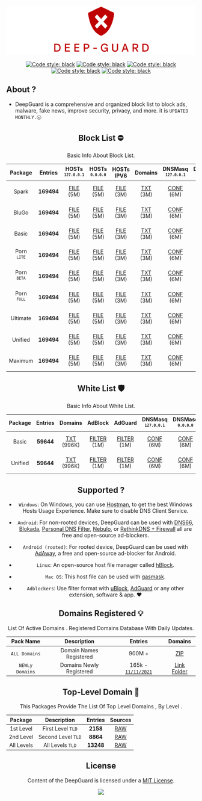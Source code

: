 
 <div align="center">

 ![Cover](https://raw.githubusercontent.com/VenexGit/DeepGuard/main/Logo.png)

</div>
 <div align="center">

<a href="https://github.com/VenexGit/DeepGuard/releases"><img alt="Code style: black" src="https://img.shields.io/badge/Version-1.1-orange.svg?longCache=true&style=flat-square"></a>
<a href="https://github.com/VenexGit/DeepGuard/releases"><img alt="Code style: black" src="https://img.shields.io/badge/Update-Nov 17, 2021-red.svg?longCache=true&style=flat-square"></a>
<a href="https://github.com/VenexGit/DeepGuard/releases"><img alt="Code style: black" src="https://img.shields.io/badge/Status-Official-green.svg?longCache=true&style=flat-square"></a>
<a href="https://github.com/VenexGit/DeepGuard/blob/main/LICENSE"><img alt="Code style: black" src="https://img.shields.io/badge/License-MIT-yellow.svg?longCache=true&style=flat-square"></a>
 <a href="https://t.me/WizVenex"><img alt="Code style: black" src="https://img.shields.io/badge/Telegram-Contact Me-blue.svg?longCache=true&style=flat-square"></a>


</div>

## About ? 
* DeepGuard is a comprehensive and organized block list to block ads, malware, fake news, improve security, privacy, and more. it is `UPDATED MONTHLY.🕣`
<div align="center">
<div align="center">

## Block List ​⛔️

Basic Info About Block List.

Package | Entries | HOSTs<br> <sup>`127.0.0.1`</sup> | HOSTs<br> <sup>`0.0.0.0`</sup> | HOSTs IPV6 | Domains | DNSMasq <br> <sup>`127.0.0.1`</sup>| DNSMasq <br> <sup>`0.0.0.0`</sup> | DNSMasq IPV6 | Magisk | Flashable | RPZ | AdBlock | AdGuard | Unbound | OneLine |
:-----------:|:-------:|:-----:|:----------:|:-------:|:-------:|:-------:|:------------:|:------:|:---------:|:---:|:-------:|:-------:|:-------:|:-------:|:-------:|
Spark | **169494** | [FILE](https://github.com/VenexGit/DeepGuard/releases/download/Spark/Hosts_0-0-0-0) (5M) | [FILE](https://github.com/VenexGit/DeepGuard/releases/download/Spark/Hosts_127-0-0-1) (5M) | [FILE](https://github.com/VenexGit/DeepGuard/releases/download/Spark/Hosts_Ipv6) (3M) | [TXT](https://github.com/VenexGit/DeepGuard/releases/download/Spark/Domains.txt) (3M) | [CONF](https://github.com/VenexGit/DeepGuard/releases/download/Spark/DnsMasq_0-0-0-0.conf) (6M) | [CONF](https://github.com/VenexGit/DeepGuard/releases/download/Spark/DnsMasq_127-0-0-1.conf) (6M) | [CONF IPV6](https://github.com/VenexGit/DeepGuard/releases/download/Spark/DnsMasq_Ipv6.conf) (5M) | [MAGISK](https://github.com/VenexGit/DeepGuard/releases/download/Spark/DeepGuard_Magisk.zip) (1M) | [TWRP](https://github.com/VenexGit/DeepGuard/releases/download/Spark/DeepGuard_Flashable.zip) (1M) | [TXT](https://github.com/VenexGit/DeepGuard/releases/download/Spark/Rpz.txt) (4M) | [FILTER](https://github.com/VenexGit/DeepGuard/releases/download/Spark/Adblock) (3M) | [FILTER](https://github.com/VenexGit/DeepGuard/releases/download/Spark/Adguard) (4M) | [CONF](https://github.com/VenexGit/DeepGuard/releases/download/Spark/Unbound.conf) (8M) | [TXT](https://github.com/VenexGit/DeepGuard/releases/download/Spark/One-Line.txt) (3M) |
BluGo | **169494** | [FILE](https://github.com/VenexGit/DeepGuard/releases/download/BluGo/Hosts_0-0-0-0) (5M) | [FILE](https://github.com/VenexGit/DeepGuard/releases/download/BluGo/Hosts_127-0-0-1) (5M) | [FILE](https://github.com/VenexGit/DeepGuard/releases/download/BluGo/Hosts_Ipv6) (3M) | [TXT](https://github.com/VenexGit/DeepGuard/releases/download/BluGo/Domains.txt) (3M) | [CONF](https://github.com/VenexGit/DeepGuard/releases/download/BluGo/DnsMasq_0-0-0-0.conf) (6M) | [CONF](https://github.com/VenexGit/DeepGuard/releases/download/BluGo/DnsMasq_127-0-0-1.conf) (6M) | [CONF IPV6](https://github.com/VenexGit/DeepGuard/releases/download/BluGo/DnsMasq_Ipv6.conf) (5M) | [MAGISK](https://github.com/VenexGit/DeepGuard/releases/download/BluGo/DeepGuard_Magisk.zip) (1M) | [TWRP](https://github.com/VenexGit/DeepGuard/releases/download/BluGo/DeepGuard_Flashable.zip) (1M) | [TXT](https://github.com/VenexGit/DeepGuard/releases/download/BluGo/Rpz.txt) (4M) | [FILTER](https://github.com/VenexGit/DeepGuard/releases/download/BluGo/Adblock) (3M) | [FILTER](https://github.com/VenexGit/DeepGuard/releases/download/BluGo/Adguard) (4M) | [CONF](https://github.com/VenexGit/DeepGuard/releases/download/BluGo/Unbound.conf) (8M) | [TXT](https://github.com/VenexGit/DeepGuard/releases/download/BluGo/One-Line.txt) (3M) |
Basic | **169494** | [FILE](https://github.com/VenexGit/DeepGuard/releases/download/Basic/Hosts_0-0-0-0) (5M) | [FILE](https://github.com/VenexGit/DeepGuard/releases/download/Basic/Hosts_127-0-0-1) (5M) | [FILE](https://github.com/VenexGit/DeepGuard/releases/download/Basic/Hosts_Ipv6) (3M) | [TXT](https://github.com/VenexGit/DeepGuard/releases/download/Basic/Domains.txt) (3M) | [CONF](https://github.com/VenexGit/DeepGuard/releases/download/Basic/DnsMasq_0-0-0-0.conf) (6M) | [CONF](https://github.com/VenexGit/DeepGuard/releases/download/Basic/DnsMasq_127-0-0-1.conf) (6M) | [CONF IPV6](https://github.com/VenexGit/DeepGuard/releases/download/Basic/DnsMasq_Ipv6.conf) (5M) | [MAGISK](https://github.com/VenexGit/DeepGuard/releases/download/Basic/DeepGuard_Magisk.zip) (1M) | [TWRP](https://github.com/VenexGit/DeepGuard/releases/download/Basic/DeepGuard_Flashable.zip) (1M) | [TXT](https://github.com/VenexGit/DeepGuard/releases/download/Basic/Rpz.txt) (4M) | [FILTER](https://github.com/VenexGit/DeepGuard/releases/download/Basic/Adblock) (3M) | [FILTER](https://github.com/VenexGit/DeepGuard/releases/download/Basic/Adguard) (4M) | [CONF](https://github.com/VenexGit/DeepGuard/releases/download/Basic/Unbound.conf) (8M) | [TXT](https://github.com/VenexGit/DeepGuard/releases/download/Basic/One-Line.txt) (3M) |
Porn <br> <sup>`LITE`</sup> | **169494** | [FILE](https://github.com/VenexGit/DeepGuard/releases/download/Porn_Lite/Hosts_0-0-0-0) (5M) | [FILE](https://github.com/VenexGit/DeepGuard/releases/download/Porn_Lite/Hosts_127-0-0-1) (5M) | [FILE](https://github.com/VenexGit/DeepGuard/releases/download/Porn_Lite/Hosts_Ipv6) (3M) | [TXT](https://github.com/VenexGit/DeepGuard/releases/download/Porn_Lite/Domains.txt) (3M) | [CONF](https://github.com/VenexGit/DeepGuard/releases/download/Porn_Lite/DnsMasq_0-0-0-0.conf) (6M) | [CONF](https://github.com/VenexGit/DeepGuard/releases/download/Porn_Lite/DnsMasq_127-0-0-1.conf) (6M) | [CONF IPV6](https://github.com/VenexGit/DeepGuard/releases/download/Porn_Lite/DnsMasq_Ipv6.conf) (5M) | [MAGISK](https://github.com/VenexGit/DeepGuard/releases/download/Porn_Lite/DeepGuard_Magisk.zip) (1M) | [TWRP](https://github.com/VenexGit/DeepGuard/releases/download/Porn_Lite/DeepGuard_Flashable.zip) (1M) | [TXT](https://github.com/VenexGit/DeepGuard/releases/download/Porn_Lite/Rpz.txt) (4M) | [FILTER](https://github.com/VenexGit/DeepGuard/releases/download/Porn_Lite/Adblock) (3M) | [FILTER](https://github.com/VenexGit/DeepGuard/releases/download/Porn_Lite/Adguard) (4M) | [CONF](https://github.com/VenexGit/DeepGuard/releases/download/Porn_Lite/Unbound.conf) (8M) | [TXT](https://github.com/VenexGit/DeepGuard/releases/download/Porn_Lite/One-Line.txt) (3M) |
Porn <br> <sup>`BETA`</sup> | **169494** | [FILE](https://github.com/VenexGit/DeepGuard/releases/download/Porn_Beta/Hosts_0-0-0-0) (5M) | [FILE](https://github.com/VenexGit/DeepGuard/releases/download/Porn_Beta/Hosts_127-0-0-1) (5M) | [FILE](https://github.com/VenexGit/DeepGuard/releases/download/Porn_Beta/Hosts_Ipv6) (3M) | [TXT](https://github.com/VenexGit/DeepGuard/releases/download/Porn_Beta/Domains.txt) (3M) | [CONF](https://github.com/VenexGit/DeepGuard/releases/download/Porn_Beta/DnsMasq_0-0-0-0.conf) (6M) | [CONF](https://github.com/VenexGit/DeepGuard/releases/download/Porn_Beta/DnsMasq_127-0-0-1.conf) (6M) | [CONF IPV6](https://github.com/VenexGit/DeepGuard/releases/download/Porn_Beta/DnsMasq_Ipv6.conf) (5M) | [MAGISK](https://github.com/VenexGit/DeepGuard/releases/download/Porn_Beta/DeepGuard_Magisk.zip) (1M) | [TWRP](https://github.com/VenexGit/DeepGuard/releases/download/Porn_Beta/DeepGuard_Flashable.zip) (1M) | [TXT](https://github.com/VenexGit/DeepGuard/releases/download/Porn_Beta/Rpz.txt) (4M) | [FILTER](https://github.com/VenexGit/DeepGuard/releases/download/Porn_Beta/Adblock) (3M) | [FILTER](https://github.com/VenexGit/DeepGuard/releases/download/Porn_Beta/Adguard) (4M) | [CONF](https://github.com/VenexGit/DeepGuard/releases/download/Porn_Beta/Unbound.conf) (8M) | [TXT](https://github.com/VenexGit/DeepGuard/releases/download/Porn_Beta/One-Line.txt) (3M) |
Porn <br> <sup>`FULL`</sup> | **169494** | [FILE](https://github.com/VenexGit/DeepGuard/releases/download/Porn_Full/Hosts_0-0-0-0) (5M) | [FILE](https://github.com/VenexGit/DeepGuard/releases/download/Porn_Full/Hosts_127-0-0-1) (5M) | [FILE](https://github.com/VenexGit/DeepGuard/releases/download/Porn_Full/Hosts_Ipv6) (3M) | [TXT](https://github.com/VenexGit/DeepGuard/releases/download/Porn_Full/Domains.txt) (3M) | [CONF](https://github.com/VenexGit/DeepGuard/releases/download/Porn_Full/DnsMasq_0-0-0-0.conf) (6M) | [CONF](https://github.com/VenexGit/DeepGuard/releases/download/Porn_Full/DnsMasq_127-0-0-1.conf) (6M) | [CONF IPV6](https://github.com/VenexGit/DeepGuard/releases/download/Porn_Full/DnsMasq_Ipv6.conf) (5M) | [MAGISK](https://github.com/VenexGit/DeepGuard/releases/download/Porn_Full/DeepGuard_Magisk.zip) (1M) | [TWRP](https://github.com/VenexGit/DeepGuard/releases/download/Porn_Full/DeepGuard_Flashable.zip) (1M) | [TXT](https://github.com/VenexGit/DeepGuard/releases/download/Porn_Full/Rpz.txt) (4M) | [FILTER](https://github.com/VenexGit/DeepGuard/releases/download/Porn_Full/Adblock) (3M) | [FILTER](https://github.com/VenexGit/DeepGuard/releases/download/Porn_Full/Adguard) (4M) | [CONF](https://github.com/VenexGit/DeepGuard/releases/download/Porn_Full/Unbound.conf) (8M) | [TXT](https://github.com/VenexGit/DeepGuard/releases/download/Porn_Full/One-Line.txt) (3M) |
Ultimate | **169494** | [FILE](https://github.com/VenexGit/DeepGuard/releases/download/Ultimate/Hosts_0-0-0-0) (5M) | [FILE](https://github.com/VenexGit/DeepGuard/releases/download/Ultimate/Hosts_127-0-0-1) (5M) | [FILE](https://github.com/VenexGit/DeepGuard/releases/download/Ultimate/Hosts_Ipv6) (3M) | [TXT](https://github.com/VenexGit/DeepGuard/releases/download/Ultimate/Domains.txt) (3M) | [CONF](https://github.com/VenexGit/DeepGuard/releases/download/Ultimate/DnsMasq_0-0-0-0.conf) (6M) | [CONF](https://github.com/VenexGit/DeepGuard/releases/download/Ultimate/DnsMasq_127-0-0-1.conf) (6M) | [CONF IPV6](https://github.com/VenexGit/DeepGuard/releases/download/Ultimate/DnsMasq_Ipv6.conf) (5M) | [MAGISK](https://github.com/VenexGit/DeepGuard/releases/download/Ultimate/DeepGuard_Magisk.zip) (1M) | [TWRP](https://github.com/VenexGit/DeepGuard/releases/download/Ultimate/DeepGuard_Flashable.zip) (1M) | [TXT](https://github.com/VenexGit/DeepGuard/releases/download/Ultimate/Rpz.txt) (4M) | [FILTER](https://github.com/VenexGit/DeepGuard/releases/download/Ultimate/Adblock) (3M) | [FILTER](https://github.com/VenexGit/DeepGuard/releases/download/Ultimate/Adguard) (4M) | [CONF](https://github.com/VenexGit/DeepGuard/releases/download/Ultimate/Unbound.conf) (8M) | [TXT](https://github.com/VenexGit/DeepGuard/releases/download/Ultimate/One-Line.txt) (3M) |
Unified | **169494** | [FILE](https://github.com/VenexGit/DeepGuard/releases/download/Unified/Hosts_0-0-0-0) (5M) | [FILE](https://github.com/VenexGit/DeepGuard/releases/download/Unified/Hosts_127-0-0-1) (5M) | [FILE](https://github.com/VenexGit/DeepGuard/releases/download/Unified/Hosts_Ipv6) (3M) | [TXT](https://github.com/VenexGit/DeepGuard/releases/download/Unified/Domains.txt) (3M) | [CONF](https://github.com/VenexGit/DeepGuard/releases/download/Unified/DnsMasq_0-0-0-0.conf) (6M) | [CONF](https://github.com/VenexGit/DeepGuard/releases/download/Unified/DnsMasq_127-0-0-1.conf) (6M) | [CONF IPV6](https://github.com/VenexGit/DeepGuard/releases/download/Unified/DnsMasq_Ipv6.conf) (5M) | [MAGISK](https://github.com/VenexGit/DeepGuard/releases/download/Unified/DeepGuard_Magisk.zip) (1M) | [TWRP](https://github.com/VenexGit/DeepGuard/releases/download/Unified/DeepGuard_Flashable.zip) (1M) | [TXT](https://github.com/VenexGit/DeepGuard/releases/download/Unified/Rpz.txt) (4M) | [FILTER](https://github.com/VenexGit/DeepGuard/releases/download/Unified/Adblock) (3M) | [FILTER](https://github.com/VenexGit/DeepGuard/releases/download/Unified/Adguard) (4M) | [CONF](https://github.com/VenexGit/DeepGuard/releases/download/Unified/Unbound.conf) (8M) | [TXT](https://github.com/VenexGit/DeepGuard/releases/download/Unified/One-Line.txt) (3M) |
Maximum | **169494** | [FILE](https://github.com/VenexGit/DeepGuard/releases/download/Maximum/Hosts_0-0-0-0) (5M) | [FILE](https://github.com/VenexGit/DeepGuard/releases/download/Maximum/Hosts_127-0-0-1) (5M) | [FILE](https://github.com/VenexGit/DeepGuard/releases/download/Maximum/Hosts_Ipv6) (3M) | [TXT](https://github.com/VenexGit/DeepGuard/releases/download/Maximum/Domains.txt) (3M) | [CONF](https://github.com/VenexGit/DeepGuard/releases/download/Maximum/DnsMasq_0-0-0-0.conf) (6M) | [CONF](https://github.com/VenexGit/DeepGuard/releases/download/Maximum/DnsMasq_127-0-0-1.conf) (6M) | [CONF IPV6](https://github.com/VenexGit/DeepGuard/releases/download/Maximum/DnsMasq_Ipv6.conf) (5M) | [MAGISK](https://github.com/VenexGit/DeepGuard/releases/download/Maximum/DeepGuard_Magisk.zip) (1M) | [TWRP](https://github.com/VenexGit/DeepGuard/releases/download/Maximum/DeepGuard_Flashable.zip) (1M) | [TXT](https://github.com/VenexGit/DeepGuard/releases/download/Maximum/Rpz.txt) (4M) | [FILTER](https://github.com/VenexGit/DeepGuard/releases/download/Maximum/Adblock) (3M) | [FILTER](https://github.com/VenexGit/DeepGuard/releases/download/Maximum/Adguard) (4M) | [CONF](https://github.com/VenexGit/DeepGuard/releases/download/Maximum/Unbound.conf) (8M) | [TXT](https://github.com/VenexGit/DeepGuard/releases/download/Maximum/One-Line.txt) (3M) |
 
## White List 🛡

Basic Info About White List.

| Package | Entries | Domains | AdBlock | AdGuard | DNSMasq <br> <sup>`127.0.0.1`</sup> | DNSMasq <br> <sup>`0.0.0.0`</sup> | DNSMasq IPV6 | Unbound | RPZ | OneLine |
|:-------:|:-------:|:-------:|:-------:|:-------:|:-------:|:------------:|:-------:|:---:|:-------:|:-------:|
Basic | **59644**  | [TXT](https://github.com/VenexGit/DeepGuard/releases/download/WT-Basic/Domains.txt) (996K) | [FILTER](https://github.com/VenexGit/DeepGuard/releases/download/WT-Basic/Adblock) (1M) | [FILTER](https://github.com/VenexGit/DeepGuard/releases/download/WT-Basic/Adguard) (1M) | [CONF](https://github.com/VenexGit/DeepGuard/releases/download/Basic/DnsMasq_0-0-0-0.conf) (6M) | [CONF](https://github.com/VenexGit/DeepGuard/releases/download/Basic/DnsMasq_127-0-0-1.conf) (6M) | [CONF IPV6](https://github.com/VenexGit/DeepGuard/releases/download/WT-Basic/DnsMasq_Ipv6.conf) (1M) | [CONF](https://github.com/VenexGit/DeepGuard/releases/download/WT-Basic/Unbound.conf) (2M) | [TXT](https://github.com/VenexGit/DeepGuard/releases/download/WT-Basic/Rpz.txt) (1M) | [TXT](https://github.com/VenexGit/DeepGuard/releases/download/WT-Basic/One-Line.txt) (996K) |
Unified | **59644**  | [TXT](https://github.com/VenexGit/DeepGuard/releases/download/WT-Unified/Domains.txt) (996K) | [FILTER](https://github.com/VenexGit/DeepGuard/releases/download/WT-Unified/Adblock) (1M) | [FILTER](https://github.com/VenexGit/DeepGuard/releases/download/WT-Unified/Adguard) (1M) | [CONF](https://github.com/VenexGit/DeepGuard/releases/download/Unified/DnsMasq_0-0-0-0.conf) (6M) | [CONF](https://github.com/VenexGit/DeepGuard/releases/download/Unified/DnsMasq_127-0-0-1.conf) (6M) | [CONF IPV6](https://github.com/VenexGit/DeepGuard/releases/download/WT-Unified/DnsMasq_Ipv6.conf) (1M) | [CONF](https://github.com/VenexGit/DeepGuard/releases/download/WT-Unified/Unbound.conf) (2M) | [TXT](https://github.com/VenexGit/DeepGuard/releases/download/WT-Unified/Rpz.txt) (1M) | [TXT](https://github.com/VenexGit/DeepGuard/releases/download/WT-Unified/One-Line.txt) (996K) |



</div>

## Supported ?

* `Windows`: On Windows, you can use [Hostman](http://www.abelhadigital.com/hostsman/), to get the best Windows Hosts Usage Experience. Make sure to disable DNS Client Service.       
     
* `Android`: For non-rooted devices, DeepGuard can be used with [DNS66](https://f-droid.org/en/packages/org.jak_linux.dns66/), [Blokada](https://f-droid.org/en/packages/org.blokada.alarm/), [Personal DNS Filter](https://www.zenz-solutions.de/personaldnsfilter/), [Nebulo](https://github.com/Ch4t4r/Nebulo), or [RethinkDNS + Firewall](https://github.com/celzero/rethink-app) all are free and open-source ad-blockers.     
     
* `Android (rooted)`: For rooted device, DeepGuard can be used with [AdAway](https://f-droid.org/en/packages/org.adaway/), a free and open-source ad-blocker for Android.    
     
* `Linux`: An open-source host file manager called [hBlock](https://github.com/hectorm/hBlock).   
       
* `Mac OS`: This host file can be used with [gasmask](https://github.com/2ndalpha/gasmask).    
   
* `Adblockers`: Use filter format with [uBlock](https://github.com/gorhill/uBlock), [AdGuard](https://adguard.com/en/welcome.html) or any other extension, software & app. ♥️


<div align="center">

## Domains Registered 💡

  List Of Active Domains . Registered Domains Database With Daily Updates.

| Pack Name | Description | Entries | Domains |
|:---------:|:-----------:|:------------:|:-----------:|
`ALL Domains` | Domain Names Registered | 900M + | [ZIP](https://drive.google.com/drive/folders/13e4GpMF9C3kgnBRsK56fXDQPfez4oyCz?usp=sharing)  |
`NEWLy Domains` | Domains Newly Registered | 165k - [`11/11/2021`](https://raw.githubusercontent.com/VenexGit/DeepGuard/main/1%20-%20Domains%20Registered/2021-11-11.txt) | [Link Folder](https://github.com/VenexGit/DeepGuard/tree/main/1%20-%20Domains%20Registered)  |

## Top-Level Domain 🎈

This Packages Provide The List Of Top Level Domains , By Level .

| Package | Description | Entries | Sources |
|:---------:|:-------------:|:--------:|:--------:| 
1st Level | First Level `TLD` |**2158**| [RAW](https://raw.githubusercontent.com/VenexGit/DeepGuard/main/2%20-%20TLD/First%20LeveL.txt) |
2nd Level | Second Level `TLD` | **8864** | [RAW](https://raw.githubusercontent.com/VenexGit/DeepGuard/main/2%20-%20TLD/Second%20LeveL.txt)  |
All Levels | All Levels `TLD` | **13248** | [RAW](https://raw.githubusercontent.com/VenexGit/DeepGuard/main/2%20-%20TLD/All%20LeveL.txt) |

</div>



## License

Content of the DeepGuard is licensed under a [MIT License](https://github.com/VenexGit/DeepGuard/blob/main/LICENSE).

<p align="center"><a href="https://paypal.me/WizVenex" target="_blank"><img src="https://img.shields.io/badge/PAYPAL-DONATE--ME-blue?logo=paypal&logoColor=white&style=for-the-badge"></a><p><p align="center"></a><p>
